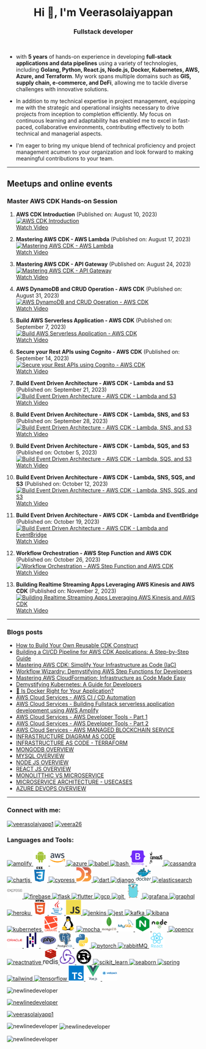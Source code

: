 <h1 align="center">Hi 👋, I'm Veerasolaiyappan</h1>
<h3 align="center">Fullstack developer</h3>
<br>

- with **5 years** of hands-on experience in developing **full-stack applications and data pipelines** using a variety of technologies, including **Golang, Python, React.js, Node.js, Docker, Kubernetes, AWS, Azure, and Terraform**. My work spans multiple domains such as **GIS, supply chain, e-commerce, and DeFi**, allowing me to tackle diverse challenges with innovative solutions.

- In addition to my technical expertise in project management, equipping me with the strategic and operational insights necessary to drive projects from inception to completion efficiently. My focus on continuous learning and adaptability has enabled me to excel in fast-paced, collaborative environments, contributing effectively to both technical and managerial aspects.

- I'm eager to bring my unique blend of technical proficiency and project management acumen to your organization and look forward to making meaningful contributions to your team.

---

## Meetups and online events 

### Master AWS CDK Hands-on Session

1. **AWS CDK Introduction** (Published on: August 10, 2023)  
   [![AWS CDK Introduction](https://img.youtube.com/vi/iNnnypPAHag/0.jpg)](https://www.youtube.com/watch?v=iNnnypPAHag)  
   [Watch Video](https://www.youtube.com/watch?v=iNnnypPAHag)

2. **Mastering AWS CDK - AWS Lambda** (Published on: August 17, 2023)  
   [![Mastering AWS CDK - AWS Lambda](https://img.youtube.com/vi/SY3VRwC41Gw/0.jpg)](https://www.youtube.com/watch?v=SY3VRwC41Gw)  
   [Watch Video](https://www.youtube.com/watch?v=SY3VRwC41Gw)

3. **Mastering AWS CDK - API Gateway** (Published on: August 24, 2023)  
   [![Mastering AWS CDK - API Gateway](https://img.youtube.com/vi/hVnCpv-xDtQ/0.jpg)](https://www.youtube.com/watch?v=hVnCpv-xDtQ)  
   [Watch Video](https://www.youtube.com/watch?v=hVnCpv-xDtQ)

4. **AWS DynamoDB and CRUD Operation - AWS CDK** (Published on: August 31, 2023)  
   [![AWS DynamoDB and CRUD Operation - AWS CDK](https://img.youtube.com/vi/gpW1zsGMEP0/0.jpg)](https://www.youtube.com/watch?v=gpW1zsGMEP0)  
   [Watch Video](https://www.youtube.com/watch?v=gpW1zsGMEP0)

5. **Build AWS Serverless Application - AWS CDK** (Published on: September 7, 2023)  
   [![Build AWS Serverless Application - AWS CDK](https://img.youtube.com/vi/vzcplKSq2C4/0.jpg)](https://www.youtube.com/watch?v=vzcplKSq2C4)  
   [Watch Video](https://www.youtube.com/watch?v=vzcplKSq2C4)

6. **Secure your Rest APIs using Cognito - AWS CDK** (Published on: September 14, 2023)  
   [![Secure your Rest APIs using Cognito - AWS CDK](https://img.youtube.com/vi/EjEM-VDpCUo/0.jpg)](https://www.youtube.com/watch?v=EjEM-VDpCUo)  
   [Watch Video](https://www.youtube.com/watch?v=EjEM-VDpCUo)

7. **Build Event Driven Architecture - AWS CDK - Lambda and S3** (Published on: September 21, 2023)  
   [![Build Event Driven Architecture - AWS CDK - Lambda and S3](https://img.youtube.com/vi/sAhE6uKfguA/0.jpg)](https://www.youtube.com/watch?v=sAhE6uKfguA)  
   [Watch Video](https://www.youtube.com/watch?v=sAhE6uKfguA)

8. **Build Event Driven Architecture - AWS CDK - Lambda, SNS, and S3** (Published on: September 28, 2023)  
   [![Build Event Driven Architecture - AWS CDK - Lambda, SNS, and S3](https://img.youtube.com/vi/pYZVO9bUwOA/0.jpg)](https://www.youtube.com/watch?v=pYZVO9bUwOA)  
   [Watch Video](https://www.youtube.com/watch?v=pYZVO9bUwOA)

9. **Build Event Driven Architecture - AWS CDK - Lambda, SQS, and S3** (Published on: October 5, 2023)  
   [![Build Event Driven Architecture - AWS CDK - Lambda, SQS, and S3](https://img.youtube.com/vi/kCCJXoo3Gk8/0.jpg)](https://www.youtube.com/watch?v=kCCJXoo3Gk8)  
   [Watch Video](https://www.youtube.com/watch?v=kCCJXoo3Gk8)

10. **Build Event Driven Architecture - AWS CDK - Lambda, SNS, SQS, and S3** (Published on: October 12, 2023)  
    [![Build Event Driven Architecture - AWS CDK - Lambda, SNS, SQS, and S3](https://img.youtube.com/vi/lCwmk7rn9Ko/0.jpg)](https://www.youtube.com/watch?v=lCwmk7rn9Ko)  
    [Watch Video](https://www.youtube.com/watch?v=lCwmk7rn9Ko)

11. **Build Event Driven Architecture - AWS CDK - Lambda and EventBridge** (Published on: October 19, 2023)  
    [![Build Event Driven Architecture - AWS CDK - Lambda and EventBridge](https://img.youtube.com/vi/0-FD5EMl-oM/0.jpg)](https://www.youtube.com/watch?v=0-FD5EMl-oM)  
    [Watch Video](https://www.youtube.com/watch?v=0-FD5EMl-oM)

12. **Workflow Orchestration - AWS Step Function and AWS CDK** (Published on: October 26, 2023)  
    [![Workflow Orchestration - AWS Step Function and AWS CDK](https://img.youtube.com/vi/VuTy9ve2XX8/0.jpg)](https://www.youtube.com/watch?v=VuTy9ve2XX8)  
    [Watch Video](https://www.youtube.com/watch?v=VuTy9ve2XX8)

13. **Building Realtime Streaming Apps Leveraging AWS Kinesis and AWS CDK** (Published on: November 2, 2023)  
    [![Building Realtime Streaming Apps Leveraging AWS Kinesis and AWS CDK](https://img.youtube.com/vi/kgx0bbyGO5Y/0.jpg)](https://www.youtube.com/watch?v=kgx0bbyGO5Y)  
    [Watch Video](https://www.youtube.com/watch?v=kgx0bbyGO5Y)

---

### Blogs posts
<!-- BLOG-POST-LIST:START -->
- [How to Build Your Own Reusable CDK Construct](https://medium.com/@veerasolaiyappan/how-to-build-your-own-reusable-cdk-construct-72576add462a)
- [Building a CI/CD Pipeline for AWS CDK Applications: A Step-by-Step Guide](https://medium.com/@veerasolaiyappan/building-a-ci-cd-pipeline-for-aws-cdk-applications-a-step-by-step-guide-3c994c287896)
- [Mastering AWS CDK: Simplify Your Infrastructure as Code (IaC)](https://medium.com/@veerasolaiyappan/mastering-aws-cdk-simplify-your-infrastructure-as-code-iac-d98717a3a6bb)
- [Workflow Wizardry: Demystifying AWS Step Functions for Developers](https://medium.com/@veerasolaiyappan/workflow-wizardry-demystifying-aws-step-functions-for-developers-61453116ec3a)
- [Mastering AWS CloudFormation: Infrastructure as Code Made Easy](https://medium.com/@veerasolaiyappan/mastering-aws-cloudformation-infrastructure-as-code-made-easy-a1f8c0cf7326)
- [Demystifying Kubernetes: A Guide for Developers](https://medium.com/cloudnloud/demystifying-kubernetes-a-guide-for-developers-df366e3c67fe)
- [🐳 Is Docker Right for Your Application?](https://medium.com/cloudnloud/is-docker-right-for-your-application-db8ce68ac973)
- [AWS Cloud Services - AWS CI / CD Automation](https://medium.com/cloudnloud/aws-ci-cd-automation-a34a919a021c)
- [AWS Cloud Services - Building Fullstack serverless application development using AWS Amplify](https://medium.com/@veerasolaiyappan/building-fullstack-serverless-application-development-using-aws-amplify-cb106385c554)
- [AWS Cloud Services - AWS Developer Tools - Part 1](https://blog.cloudnloud.com/aws-developer-tools-part-1)
- [AWS Cloud Services - AWS Developer Tools - Part 2](https://blog.cloudnloud.com/aws-developer-tools-part-2)
- [AWS Cloud Services - AWS MANAGED BLOCKCHAIN SERVICE](https://blog.cloudnloud.com/why-your-business-should-consider-aws-managed-blockchain)
- [INFRASTRUCTURE DIAGRAM AS CODE](https://blog.cloudnloud.com/infrastructure-digrams-as-code)
- [INFRASTRUCTURE AS CODE - TERRAFORM](https://blog.cloudnloud.com/infrastructure-as-code-terraform)
- [MONGODB OVERVIEW](https://blog.cloudnloud.com/mongodb-overview)
- [MYSQL OVERVIEW](https://blog.cloudnloud.com/mysql-overview)
- [NODE JS OVERVIEW](https://blog.cloudnloud.com/node-js-overview)
- [REACT JS OVERVIEW](https://blog.cloudnloud.com/react-js-overview)
- [MONOLITTHIC VS MICROSERVICE](https://blog.cloudnloud.com/monolithic-vs-microservice)
- [MICROSERVICE ARCHITECTURE - USECASES](https://blog.cloudnloud.com/microservice-architecture-usecases)
- [AZURE DEVOPS OVERVIEW](https://blog.cloudnloud.com/azure-devops-overview)

<!-- BLOG-POST-LIST:END -->

---

<h3 align="left">Connect with me:</h3>
<p align="left">
<a href="https://twitter.com/veerasolaiyapp1" target="blank"><img align="center" src="https://raw.githubusercontent.com/rahuldkjain/github-profile-readme-generator/master/src/images/icons/Social/twitter.svg" alt="veerasolaiyapp1" height="30" width="40" /></a>
<a href="https://linkedin.com/in/veera26" target="blank"><img align="center" src="https://raw.githubusercontent.com/rahuldkjain/github-profile-readme-generator/master/src/images/icons/Social/linked-in-alt.svg" alt="veera26" height="30" width="40" /></a>
</p>

<h3 align="left">Languages and Tools:</h3>
<p align="left"> <a href="https://aws.amazon.com/amplify/" target="_blank" rel="noreferrer"> <img src="https://docs.amplify.aws/assets/logo-dark.svg" alt="amplify" width="40" height="40"/> </a> <a href="https://developer.android.com" target="_blank" rel="noreferrer"> <img src="https://raw.githubusercontent.com/devicons/devicon/master/icons/android/android-original-wordmark.svg" alt="android" width="40" height="40"/> </a> <a href="https://aws.amazon.com" target="_blank" rel="noreferrer"> <img src="https://raw.githubusercontent.com/devicons/devicon/master/icons/amazonwebservices/amazonwebservices-original-wordmark.svg" alt="aws" width="40" height="40"/> </a> <a href="https://azure.microsoft.com/en-in/" target="_blank" rel="noreferrer"> <img src="https://www.vectorlogo.zone/logos/microsoft_azure/microsoft_azure-icon.svg" alt="azure" width="40" height="40"/> </a> <a href="https://babeljs.io/" target="_blank" rel="noreferrer"> <img src="https://www.vectorlogo.zone/logos/babeljs/babeljs-icon.svg" alt="babel" width="40" height="40"/> </a> <a href="https://www.gnu.org/software/bash/" target="_blank" rel="noreferrer"> <img src="https://www.vectorlogo.zone/logos/gnu_bash/gnu_bash-icon.svg" alt="bash" width="40" height="40"/> </a> <a href="https://getbootstrap.com" target="_blank" rel="noreferrer"> <img src="https://raw.githubusercontent.com/devicons/devicon/master/icons/bootstrap/bootstrap-plain-wordmark.svg" alt="bootstrap" width="40" height="40"/> </a> <a href="https://canvasjs.com" target="_blank" rel="noreferrer"> <img src="https://raw.githubusercontent.com/Hardik0307/Hardik0307/master/assets/canvasjs-charts.svg" alt="canvasjs" width="40" height="40"/> </a> <a href="https://cassandra.apache.org/" target="_blank" rel="noreferrer"> <img src="https://www.vectorlogo.zone/logos/apache_cassandra/apache_cassandra-icon.svg" alt="cassandra" width="40" height="40"/> </a> <a href="https://www.chartjs.org" target="_blank" rel="noreferrer"> <img src="https://www.chartjs.org/media/logo-title.svg" alt="chartjs" width="40" height="40"/> </a> <a href="https://www.w3schools.com/css/" target="_blank" rel="noreferrer"> <img src="https://raw.githubusercontent.com/devicons/devicon/master/icons/css3/css3-original-wordmark.svg" alt="css3" width="40" height="40"/> </a> <a href="https://www.cypress.io" target="_blank" rel="noreferrer"> <img src="https://raw.githubusercontent.com/simple-icons/simple-icons/6e46ec1fc23b60c8fd0d2f2ff46db82e16dbd75f/icons/cypress.svg" alt="cypress" width="40" height="40"/> </a> <a href="https://d3js.org/" target="_blank" rel="noreferrer"> <img src="https://raw.githubusercontent.com/devicons/devicon/master/icons/d3js/d3js-original.svg" alt="d3js" width="40" height="40"/> </a> <a href="https://dart.dev" target="_blank" rel="noreferrer"> <img src="https://www.vectorlogo.zone/logos/dartlang/dartlang-icon.svg" alt="dart" width="40" height="40"/> </a> <a href="https://www.djangoproject.com/" target="_blank" rel="noreferrer"> <img src="https://cdn.worldvectorlogo.com/logos/django.svg" alt="django" width="40" height="40"/> </a> <a href="https://www.docker.com/" target="_blank" rel="noreferrer"> <img src="https://raw.githubusercontent.com/devicons/devicon/master/icons/docker/docker-original-wordmark.svg" alt="docker" width="40" height="40"/> </a> <a href="https://www.elastic.co" target="_blank" rel="noreferrer"> <img src="https://www.vectorlogo.zone/logos/elastic/elastic-icon.svg" alt="elasticsearch" width="40" height="40"/> </a> <a href="https://expressjs.com" target="_blank" rel="noreferrer"> <img src="https://raw.githubusercontent.com/devicons/devicon/master/icons/express/express-original-wordmark.svg" alt="express" width="40" height="40"/> </a> <a href="https://firebase.google.com/" target="_blank" rel="noreferrer"> <img src="https://www.vectorlogo.zone/logos/firebase/firebase-icon.svg" alt="firebase" width="40" height="40"/> </a> <a href="https://flask.palletsprojects.com/" target="_blank" rel="noreferrer"> <img src="https://www.vectorlogo.zone/logos/pocoo_flask/pocoo_flask-icon.svg" alt="flask" width="40" height="40"/> </a> <a href="https://flutter.dev" target="_blank" rel="noreferrer"> <img src="https://www.vectorlogo.zone/logos/flutterio/flutterio-icon.svg" alt="flutter" width="40" height="40"/> </a> <a href="https://cloud.google.com" target="_blank" rel="noreferrer"> <img src="https://www.vectorlogo.zone/logos/google_cloud/google_cloud-icon.svg" alt="gcp" width="40" height="40"/> </a> <a href="https://git-scm.com/" target="_blank" rel="noreferrer"> <img src="https://www.vectorlogo.zone/logos/git-scm/git-scm-icon.svg" alt="git" width="40" height="40"/> </a> <a href="https://golang.org" target="_blank" rel="noreferrer"> <img src="https://raw.githubusercontent.com/devicons/devicon/master/icons/go/go-original.svg" alt="go" width="40" height="40"/> </a> <a href="https://grafana.com" target="_blank" rel="noreferrer"> <img src="https://www.vectorlogo.zone/logos/grafana/grafana-icon.svg" alt="grafana" width="40" height="40"/> </a> <a href="https://graphql.org" target="_blank" rel="noreferrer"> <img src="https://www.vectorlogo.zone/logos/graphql/graphql-icon.svg" alt="graphql" width="40" height="40"/> </a> <a href="https://heroku.com" target="_blank" rel="noreferrer"> <img src="https://www.vectorlogo.zone/logos/heroku/heroku-icon.svg" alt="heroku" width="40" height="40"/> </a> <a href="https://www.w3.org/html/" target="_blank" rel="noreferrer"> <img src="https://raw.githubusercontent.com/devicons/devicon/master/icons/html5/html5-original-wordmark.svg" alt="html5" width="40" height="40"/> </a> <a href="https://www.java.com" target="_blank" rel="noreferrer"> <img src="https://raw.githubusercontent.com/devicons/devicon/master/icons/java/java-original.svg" alt="java" width="40" height="40"/> </a> <a href="https://developer.mozilla.org/en-US/docs/Web/JavaScript" target="_blank" rel="noreferrer"> <img src="https://raw.githubusercontent.com/devicons/devicon/master/icons/javascript/javascript-original.svg" alt="javascript" width="40" height="40"/> </a> <a href="https://www.jenkins.io" target="_blank" rel="noreferrer"> <img src="https://www.vectorlogo.zone/logos/jenkins/jenkins-icon.svg" alt="jenkins" width="40" height="40"/> </a> <a href="https://jestjs.io" target="_blank" rel="noreferrer"> <img src="https://www.vectorlogo.zone/logos/jestjsio/jestjsio-icon.svg" alt="jest" width="40" height="40"/> </a> <a href="https://kafka.apache.org/" target="_blank" rel="noreferrer"> <img src="https://www.vectorlogo.zone/logos/apache_kafka/apache_kafka-icon.svg" alt="kafka" width="40" height="40"/> </a> <a href="https://www.elastic.co/kibana" target="_blank" rel="noreferrer"> <img src="https://www.vectorlogo.zone/logos/elasticco_kibana/elasticco_kibana-icon.svg" alt="kibana" width="40" height="40"/> </a> <a href="https://kubernetes.io" target="_blank" rel="noreferrer"> <img src="https://www.vectorlogo.zone/logos/kubernetes/kubernetes-icon.svg" alt="kubernetes" width="40" height="40"/> </a> <a href="https://laravel.com/" target="_blank" rel="noreferrer"> <img src="https://raw.githubusercontent.com/devicons/devicon/master/icons/laravel/laravel-plain-wordmark.svg" alt="laravel" width="40" height="40"/> </a> <a href="https://www.linux.org/" target="_blank" rel="noreferrer"> <img src="https://raw.githubusercontent.com/devicons/devicon/master/icons/linux/linux-original.svg" alt="linux" width="40" height="40"/> </a> <a href="https://mochajs.org" target="_blank" rel="noreferrer"> <img src="https://www.vectorlogo.zone/logos/mochajs/mochajs-icon.svg" alt="mocha" width="40" height="40"/> </a> <a href="https://www.mongodb.com/" target="_blank" rel="noreferrer"> <img src="https://raw.githubusercontent.com/devicons/devicon/master/icons/mongodb/mongodb-original-wordmark.svg" alt="mongodb" width="40" height="40"/> </a> <a href="https://www.mysql.com/" target="_blank" rel="noreferrer"> <img src="https://raw.githubusercontent.com/devicons/devicon/master/icons/mysql/mysql-original-wordmark.svg" alt="mysql" width="40" height="40"/> </a> <a href="https://www.nginx.com" target="_blank" rel="noreferrer"> <img src="https://raw.githubusercontent.com/devicons/devicon/master/icons/nginx/nginx-original.svg" alt="nginx" width="40" height="40"/> </a> <a href="https://nodejs.org" target="_blank" rel="noreferrer"> <img src="https://raw.githubusercontent.com/devicons/devicon/master/icons/nodejs/nodejs-original-wordmark.svg" alt="nodejs" width="40" height="40"/> </a> <a href="https://opencv.org/" target="_blank" rel="noreferrer"> <img src="https://www.vectorlogo.zone/logos/opencv/opencv-icon.svg" alt="opencv" width="40" height="40"/> </a> <a href="https://www.oracle.com/" target="_blank" rel="noreferrer"> <img src="https://raw.githubusercontent.com/devicons/devicon/master/icons/oracle/oracle-original.svg" alt="oracle" width="40" height="40"/> </a> <a href="https://pandas.pydata.org/" target="_blank" rel="noreferrer"> <img src="https://raw.githubusercontent.com/devicons/devicon/2ae2a900d2f041da66e950e4d48052658d850630/icons/pandas/pandas-original.svg" alt="pandas" width="40" height="40"/> </a> <a href="https://www.php.net" target="_blank" rel="noreferrer"> <img src="https://raw.githubusercontent.com/devicons/devicon/master/icons/php/php-original.svg" alt="php" width="40" height="40"/> </a> <a href="https://www.postgresql.org" target="_blank" rel="noreferrer"> <img src="https://raw.githubusercontent.com/devicons/devicon/master/icons/postgresql/postgresql-original-wordmark.svg" alt="postgresql" width="40" height="40"/> </a> <a href="https://www.python.org" target="_blank" rel="noreferrer"> <img src="https://raw.githubusercontent.com/devicons/devicon/master/icons/python/python-original.svg" alt="python" width="40" height="40"/> </a> <a href="https://pytorch.org/" target="_blank" rel="noreferrer"> <img src="https://www.vectorlogo.zone/logos/pytorch/pytorch-icon.svg" alt="pytorch" width="40" height="40"/> </a> <a href="https://www.rabbitmq.com" target="_blank" rel="noreferrer"> <img src="https://www.vectorlogo.zone/logos/rabbitmq/rabbitmq-icon.svg" alt="rabbitMQ" width="40" height="40"/> </a> <a href="https://reactjs.org/" target="_blank" rel="noreferrer"> <img src="https://raw.githubusercontent.com/devicons/devicon/master/icons/react/react-original-wordmark.svg" alt="react" width="40" height="40"/> </a> <a href="https://reactnative.dev/" target="_blank" rel="noreferrer"> <img src="https://reactnative.dev/img/header_logo.svg" alt="reactnative" width="40" height="40"/> </a> <a href="https://redis.io" target="_blank" rel="noreferrer"> <img src="https://raw.githubusercontent.com/devicons/devicon/master/icons/redis/redis-original-wordmark.svg" alt="redis" width="40" height="40"/> </a> <a href="https://redux.js.org" target="_blank" rel="noreferrer"> <img src="https://raw.githubusercontent.com/devicons/devicon/master/icons/redux/redux-original.svg" alt="redux" width="40" height="40"/> </a> <a href="https://www.rust-lang.org" target="_blank" rel="noreferrer"> <img src="https://raw.githubusercontent.com/devicons/devicon/master/icons/rust/rust-plain.svg" alt="rust" width="40" height="40"/> </a> <a href="https://scikit-learn.org/" target="_blank" rel="noreferrer"> <img src="https://upload.wikimedia.org/wikipedia/commons/0/05/Scikit_learn_logo_small.svg" alt="scikit_learn" width="40" height="40"/> </a> <a href="https://seaborn.pydata.org/" target="_blank" rel="noreferrer"> <img src="https://seaborn.pydata.org/_images/logo-mark-lightbg.svg" alt="seaborn" width="40" height="40"/> </a> <a href="https://spring.io/" target="_blank" rel="noreferrer"> <img src="https://www.vectorlogo.zone/logos/springio/springio-icon.svg" alt="spring" width="40" height="40"/> </a> <a href="https://tailwindcss.com/" target="_blank" rel="noreferrer"> <img src="https://www.vectorlogo.zone/logos/tailwindcss/tailwindcss-icon.svg" alt="tailwind" width="40" height="40"/> </a> <a href="https://www.tensorflow.org" target="_blank" rel="noreferrer"> <img src="https://www.vectorlogo.zone/logos/tensorflow/tensorflow-icon.svg" alt="tensorflow" width="40" height="40"/> </a> <a href="https://www.typescriptlang.org/" target="_blank" rel="noreferrer"> <img src="https://raw.githubusercontent.com/devicons/devicon/master/icons/typescript/typescript-original.svg" alt="typescript" width="40" height="40"/> </a> <a href="https://vuejs.org/" target="_blank" rel="noreferrer"> <img src="https://raw.githubusercontent.com/devicons/devicon/master/icons/vuejs/vuejs-original-wordmark.svg" alt="vuejs" width="40" height="40"/> </a> <a href="https://webpack.js.org" target="_blank" rel="noreferrer"> <img src="https://raw.githubusercontent.com/devicons/devicon/d00d0969292a6569d45b06d3f350f463a0107b0d/icons/webpack/webpack-original-wordmark.svg" alt="webpack" width="40" height="40"/> </a> </p>




<p align="left"> <img src="https://komarev.com/ghpvc/?username=newlinedeveloper&label=Profile%20views&color=0e75b6&style=flat" alt="newlinedeveloper" /> </p>

<p align="left"> <a href="https://github.com/ryo-ma/github-profile-trophy"><img src="https://github-profile-trophy.vercel.app/?username=newlinedeveloper" alt="newlinedeveloper" /></a> </p>

<p align="left"> <a href="https://twitter.com/veerasolaiyapp1" target="blank"><img src="https://img.shields.io/twitter/follow/veerasolaiyapp1?logo=twitter&style=for-the-badge" alt="veerasolaiyapp1" /></a> </p>


<p><img align="left" src="https://github-readme-stats.vercel.app/api/top-langs?username=newlinedeveloper&show_icons=true&locale=en&layout=compact" alt="newlinedeveloper" /></p>

<p>&nbsp;<img align="center" src="https://github-readme-stats.vercel.app/api?username=newlinedeveloper&show_icons=true&locale=en" alt="newlinedeveloper" /></p>

<p><img align="center" src="https://github-readme-streak-stats.herokuapp.com/?user=newlinedeveloper&" alt="newlinedeveloper" /></p>
